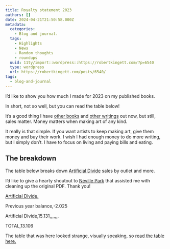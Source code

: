 ```yaml
---
title: Royalty statement 2023
authors: []
date: 2024-04-21T21:50:58.000Z
metadata:
  categories:
    - Blog and journal.
  tags:
    - Highlights
    - News
    - Random thoughts
    - roundups
  uuid: 11ty/import::wordpress::https://robertkingett.com/?p=6540
  type: wordpress
  url: https://robertkingett.com/posts/6540/
tags:
  - blog-and-journal
---
```

I’d like to show you how much I made for 2023 on my published books.

In short, not so well, but you can read the table below!

It’s a good thing I have [other books](https://robertkingett.com/books/) and [other writings](https://robertkingett.com/writings/) out now, but still, sales matter. Money matters when making art of any kind.

It really is that simple. If you want artists to keep making art, give them money and buy their work. I wish I had enough money to do more writing, but I simply don’t. I have to focus on living and paying bills and eating.

## The breakdown

The table below breaks down [Artificial Divide](https://robertkingett.com/posts/4305/) sales by outlet and more.

I’d like to give a hearty shoutout to [Neville Park](https://nevillepark.ca/) that assisted me with cleaning up the original PDF. Thank you!

[Artificial Divide.](https://robertkingett.com/posts/4305/)

Previous year balance,-2.025

Artificial Divide,15.131,,,,,,,

TOTAL,13.106

The table that was here looked strange, visually speaking, so [read the table here.](https://robertkingett.com/wp-content/uploads/2024/04/Artificial-Divide-Earnings-breakdown.html)